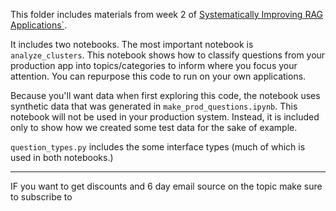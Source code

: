 This folder includes materials from week 2 of [Systematically Improving RAG Applications`](https://maven.com/applied-llms/rag-playbook).

It includes two notebooks. The most important notebook is `analyze_clusters`. This notebook shows how to classify questions from your production app into topics/categories to inform where you focus your attention. You can repurpose this code to run on your own applications.

Because you'll want data when first exploring this code, the notebook uses synthetic data that was generated in `make_prod_questions.ipynb`. This notebook will not be used in your production system. Instead, it is included only to show how we created some test data for the sake of example.

`question_types.py` includes the some interface types (much of which is used in both notebooks.)

---

IF you want to get discounts and 6 day email source on the topic make sure to subscribe to

<script async data-uid="010fd9b52b" src="https://fivesixseven.kit.com/010fd9b52b/index.js"></script>
